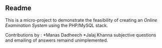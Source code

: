 ## Readme

This is a micro-project to demonstrate the feasibility of creating an _Online Examination System_ using the PHP/MySQL stack.

Contributions by :
*Manas Dadheech
*Jalaj Khanna
subjective questions and emailing of answers remaind unimplemented.
